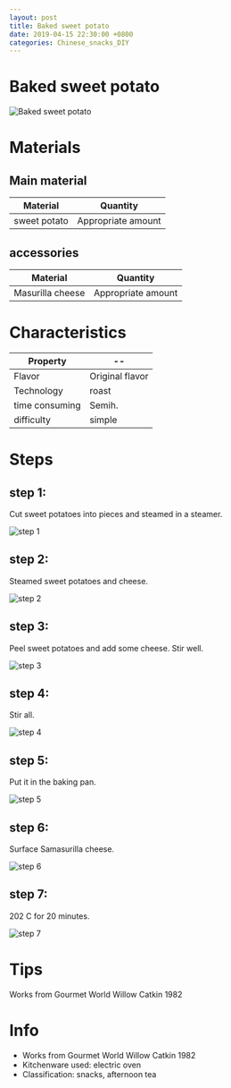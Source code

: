 ```yaml
---
layout: post
title: Baked sweet potato
date: 2019-04-15 22:30:00 +0800
categories: Chinese_snacks_DIY
---
```


# Baked sweet potato

![Baked sweet potato]({{site.baseurl}}/img/435757/435757.jpg)

# Materials


## Main material

Material|Quantity
--|--
sweet potato|Appropriate amount

## accessories

Material|Quantity
--|--
Masurilla cheese|Appropriate amount

# Characteristics

Property|--
--|--
Flavor|Original flavor
Technology|roast
time consuming|Semih.
difficulty|simple

# Steps

## step 1:

Cut sweet potatoes into pieces and steamed in a steamer.

![step 1]({{site.baseurl}}/img/435757/1.jpg)

## step 2:

Steamed sweet potatoes and cheese.

![step 2]({{site.baseurl}}/img/435757/2.jpg)

## step 3:

Peel sweet potatoes and add some cheese. Stir well.

![step 3]({{site.baseurl}}/img/435757/3.jpg)

## step 4:

Stir all.

![step 4]({{site.baseurl}}/img/435757/4.jpg)

## step 5:

Put it in the baking pan.

![step 5]({{site.baseurl}}/img/435757/5.jpg)

## step 6:

Surface Samasurilla cheese.

![step 6]({{site.baseurl}}/img/435757/6.jpg)

## step 7:

202 C for 20 minutes.

![step 7]({{site.baseurl}}/img/435757/7.jpg)

# Tips

Works from Gourmet World Willow Catkin 1982

# Info

- Works from Gourmet World Willow Catkin 1982
- Kitchenware used: electric oven
- Classification: snacks, afternoon tea